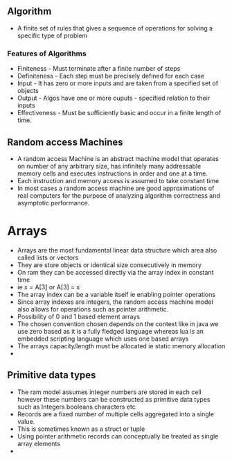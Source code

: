 ## Algorithm

- A finite set of rules that gives a sequence of operations for solving a specific type of problem

### Features of Algorithms

- Finiteness -  Must terminate after a finite number of steps
- Definiteness - Each step must be precisely defined for each case
- Input - It has zero or more inputs and are taken from a specified set of objects
- Output - Algos have one or more ouputs - specified relation to their inputs
- Effectiveness - Must be sufficiently basic and occur in a finite length of time.

## Random access Machines 

- A random access Machine is an abstract machine model that operates on number of any arbitrary size, has infinitely many addressable memory cells and executes instructions in order and one at a time. 
- Each instruction and memory access is assumed to take constant time 
- In most cases a random access machine are good approximations of real computers for the purpose of analyzing algorithm correctness and asymptotic performance.


# Arrays 

- Arrays are the most fundamental linear data structure which area also called lists or vectors
- They are store objects or identical size consecutively in memory
- On ram they can be accessed directly via the array index in constant time 
- ie x = A[3] or A[3] = x
- The array index can be a variable itself ie enabling pointer operations
- Since array indexes are integers, the random access machine model also allows for operations such as pointer arithmetic.
- Possibility of 0 and 1 based element arrays
- The chosen convention chosen depends on the context like in java we use zero based as it is a fully fledged language whereas lua is an embedded scripting language which uses one based arrays
- The arrays capacity/length must be allocated ie static memory allocation
- 
## Primitive data types

- The ram model assumes integer numbers are stored in each cell however these numbers can be constructed as primitive data types such as Integers booleans characters etc
- Records are a fixed number of multiple cells aggregated into a single value.
- This is sometimes known as a struct or tuple
- Using pointer arithmetic records can conceptually be treated as single array elements
- 

